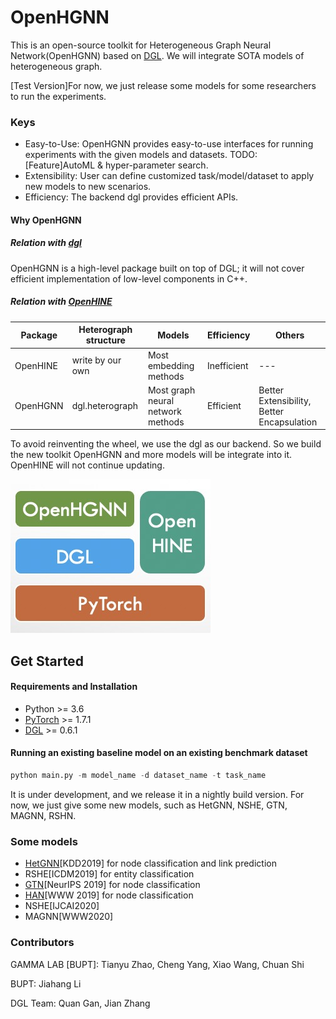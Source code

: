 # OpenHGNN
This is an open-source toolkit for Heterogeneous Graph Neural Network(OpenHGNN) based on [DGL](https://github.com/dmlc/dgl). We will integrate SOTA models of heterogeneous graph.

[Test Version]For now, we just release some models for some researchers to run the experiments.

### Keys

- Easy-to-Use: OpenHGNN provides easy-to-use interfaces for running experiments with the given models and datasets. TODO: [Feature]AutoML & hyper-parameter search.
- Extensibility: User can define customized task/model/dataset to apply new models to new scenarios.
- Efficiency: The backend dgl provides efficient APIs.

#### Why OpenHGNN

##### Relation with [dgl](https://github.com/dmlc/dgl)

OpenHGNN is a high-level package built on top of DGL; it will not cover efficient implementation of low-level components in C++.

##### Relation with [OpenHINE](https://github.com/BUPT-GAMMA/OpenHINE)

| Package  | Heterograph structure | Models                            | Efficiency  | Others                                     |
| -------- | --------------------- | --------------------------------- | ----------- | ------------------------------------------ |
| OpenHINE | write by our own      | Most embedding methods            | Inefficient | ---                                        |
| OpenHGNN | dgl.heterograph       | Most graph neural network methods | Efficient   | Better Extensibility, Better Encapsulation |

To avoid reinventing the wheel, we use the dgl as our backend. So we build the new toolkit OpenHGNN and more models will be integrate into it. OpenHINE will not continue updating.

![image](./docs/source/image-001.jpg)

## Get Started

#### Requirements and Installation

- Python  >= 3.6
- [PyTorch](https://pytorch.org/get-started/locally/)  >= 1.7.1
- [DGL](https://github.com/dmlc/dgl) >= 0.6.1

#### Running an existing baseline model on an existing benchmark dataset

```python
python main.py -m model_name -d dataset_name -t task_name
```

It is under development, and we release it in a nightly build version. For now, we just give some new models, such as HetGNN, NSHE, GTN, MAGNN, RSHN.

### Some models

- [HetGNN](./openhgnn/output/HetGNN)[KDD2019] for node classification and link prediction
- RSHE[ICDM2019] for entity classification
- [GTN](./openhgnn/output/GTN)[NeurIPS 2019] for node classification
- [HAN](./openhgnn/output/HAN)[WWW 2019] for node classification
- NSHE[IJCAI2020]
- MAGNN[WWW2020]

### Contributors

GAMMA LAB [BUPT]: Tianyu Zhao, Cheng Yang, Xiao Wang, Chuan Shi

BUPT: Jiahang Li

DGL Team: Quan Gan, Jian Zhang

